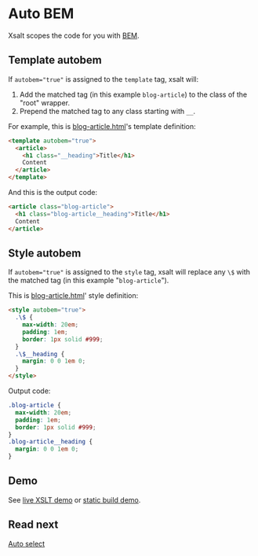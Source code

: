 # Auto BEM

Xsalt scopes the code for you with [BEM](https://getbem.com).

## Template autobem

If `autobem="true"` is assigned to the `template` tag, xsalt will:
1. Add the matched tag (in this example `blog-article`) to the class of the "root" wrapper.
2. Prepend the matched tag to any class starting with `__`.

For example, this is [blog-article.html](./components/blog-article.html)'s template definition:
```html
<template autobem="true">
  <article>
    <h1 class="__heading">Title</h1>
    Content
  </article>
</template>
```

And this is the output code:
```html
<article class="blog-article">
  <h1 class="blog-article__heading">Title</h1>
  Content
</article>
```

## Style autobem

If `autobem="true"` is assigned to the `style` tag, xsalt will replace any `\$` with the matched tag (in this example "`blog-article`").

This is [blog-article.html](./components/blog-article.html)' style definition:
```html
<style autobem="true">
  .\$ {
    max-width: 20em;
    padding: 1em;
    border: 1px solid #999;
  }
  .\$__heading {
    margin: 0 0 1em 0;
  }
</style>
```

Output code:
```css
.blog-article {
  max-width: 20em;
  padding: 1em;
  border: 1px solid #999;
}
.blog-article__heading {
  margin: 0 0 1em 0;
}
```

## Demo

See [live XSLT demo](https://raw.githack.com/francescozaniol/xsalt/master/examples/autobem/index.xhtml) or [static build demo](https://raw.githack.com/francescozaniol/xsalt/master/examples/autobem/build.html).

## Read next

[Auto select](../autoselect)